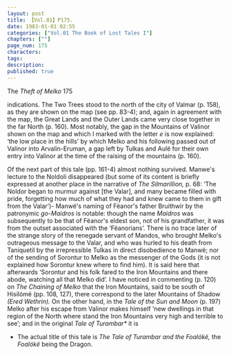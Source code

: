 ```yaml
---
layout: post
title: 【Vol.01】P175.
date: 1983-01-01 02:55
categories: ["Vol.01 The Book of Lost Tales I"]
chapters: [""]
page_num: 175
characters: 
tags: 
description: 
published: true
---
```


<p style="text-indent: 0;">
The <I>Theft of Melko </I>175
</p>

indications. The Two Trees stood to the north of the city of Valmar (p. 158), as they are shown on the map (see pp. 83-4); and, again in agreement with the map, the Great Lands and the Outer Lands came very close together in the far North (p. 160). Most notably, the gap in the Mountains of Valinor shown on the map and which I marked with the letter <I>e </I>is now explained: ‘the low place in the hills' by which Melko and his following passed out of Valinor into Arvalin-Eruman, a gap left by Tulkas and Aulë for their own entry into Valinor at the time of the raising of the mountains (p. 160).

Of the next part of this tale (pp. 161-4) almost nothing survived. Manwe's lecture to the Noldoli disappeared (but some of its content is briefly expressed at another place in the narrative of <I>The Silmarillion, </I>p. 68: ‘The Noldor began to murmur against [the Valar], and many became filled with pride, forgetting how much of what they had and knew came to them in gift from the Valar’)- Manwë's naming of Fëanor's father Bruithwir by the patronymic <I>go-Maidros </I>is notable: though the name <I>Maidros </I>was subsequently to be that of Fëanor's eldest son, not of his grandfather, it was from the outset associated with the ‘Fëanorians’. There is no trace later of the strange story of the renegade servant of Mandos, who brought Melko's outrageous message to the Valar, and who was hurled to his death from Taniquetil by the irrepressible Tulkas in direct disobedience to Manwë; nor of the sending of Sorontur to Melko as the messenger of the Gods (it is not explained how Sorontur knew where to find him). It is said here that afterwards ‘Sorontur and his folk fared to the Iron Mountains and there abode, watching all that Melko did’. I have noticed in commenting (p. 120) on <I>The Chaining of Melko </I>that the Iron Mountains, said to be south of Hisilómë (pp. 108, 127), there correspond to the later Mountains of Shadow <I>(Ered Wethrin). </I>On the other hand, in the <I>Tale of the Sun and Moon </I>(p. 197) Melko after his escape from Valinor makes himself ‘new dwellings in that region of the North where stand the Iron Mountains very high and terrible to see’; and in the original <I>Tale of Turambar* </I>it is

* The actual title of this tale is <I>The Tale of Turambar and the Foalókë, </I>the <I>Foalókë </I>being the Dragon.

